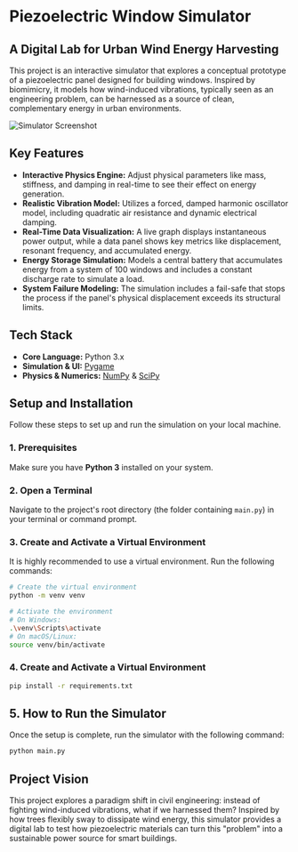 # Piezoelectric Window Simulator

## A Digital Lab for Urban Wind Energy Harvesting

This project is an interactive simulator that explores a conceptual prototype of a piezoelectric panel designed for building windows. Inspired by biomimicry, it models how wind-induced vibrations, typically seen as an engineering problem, can be harnessed as a source of clean, complementary energy in urban environments.

![Simulator Screenshot](https://i.ibb.co/4nFZhkd3/Captura-de-pantalla-2025-09-09-a-la-s-12-44-03-p-m.png)

## Key Features

-   **Interactive Physics Engine:** Adjust physical parameters like mass, stiffness, and damping in real-time to see their effect on energy generation.
-   **Realistic Vibration Model:** Utilizes a forced, damped harmonic oscillator model, including quadratic air resistance and dynamic electrical damping.
-   **Real-Time Data Visualization:** A live graph displays instantaneous power output, while a data panel shows key metrics like displacement, resonant frequency, and accumulated energy.
-   **Energy Storage Simulation:** Models a central battery that accumulates energy from a system of 100 windows and includes a constant discharge rate to simulate a load.
-   **System Failure Modeling:** The simulation includes a fail-safe that stops the process if the panel's physical displacement exceeds its structural limits.

## Tech Stack

-   **Core Language:** Python 3.x
-   **Simulation & UI:** [Pygame](https://www.pygame.org/)
-   **Physics & Numerics:** [NumPy](https://numpy.org/) & [SciPy](https://scipy.org/)

## Setup and Installation

Follow these steps to set up and run the simulation on your local machine.

### 1. Prerequisites
Make sure you have **Python 3** installed on your system.

### 2. Open a Terminal
Navigate to the project's root directory (the folder containing `main.py`) in your terminal or command prompt.

### 3. Create and Activate a Virtual Environment
It is highly recommended to use a virtual environment. Run the following commands:

```bash
# Create the virtual environment
python -m venv venv

# Activate the environment
# On Windows:
.\venv\Scripts\activate
# On macOS/Linux:
source venv/bin/activate
```

### 4. Create and Activate a Virtual Environment
```bash
pip install -r requirements.txt
```

## 5. How to Run the Simulator

Once the setup is complete, run the simulator with the following command:
```bash
python main.py
```

## Project Vision

This project explores a paradigm shift in civil engineering: instead of fighting wind-induced vibrations, what if we harnessed them? Inspired by how trees flexibly sway to dissipate wind energy, this simulator provides a digital lab to test how piezoelectric materials can turn this "problem" into a sustainable power source for smart buildings.
